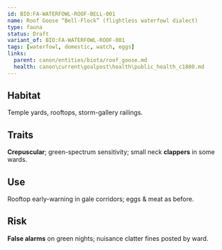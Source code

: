 ```yaml
---
id: BIO:FA-WATERFOWL-ROOF-BELL-001
name: Roof Goose “Bell-Flock” (flightless waterfowl dialect)
type: fauna
status: Draft
variant_of: BIO:FA-WATERFOWL-ROOF-001
tags: [waterfowl, domestic, watch, eggs]
links:
  parent: canon/entities/biota/roof_goose.md
  health: canon\current\goalpost\health\public_health_c1800.md
---
```


## Habitat
Temple yards, rooftops, storm-gallery railings.

## Traits
**Crepuscular**; green-spectrum sensitivity; small neck **clappers** in some wards.

## Use
Rooftop early-warning in gale corridors; eggs & meat as before.

## Risk
**False alarms** on green nights; nuisance clatter fines posted by ward.
